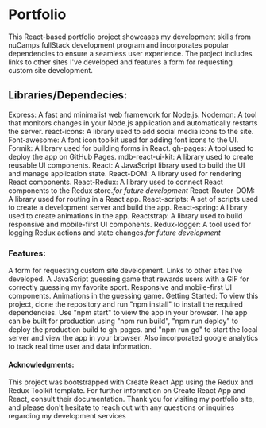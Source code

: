 # Portfolio
This React-based portfolio project showcases my development skills from nuCamps fullStack development program and incorporates popular dependencies to ensure a seamless user experience. The project includes links to other sites I've developed and features a form for requesting custom site development.

## Libraries/Dependecies:

Express: A fast and minimalist web framework for Node.js.
Nodemon: A tool that monitors changes in your Node.js application and automatically restarts the server.
react-icons: A library used to add social media icons to the site.
Font-awesome: A font icon toolkit used for adding font icons to the UI.
Formik: A library used for building forms in React.
gh-pages: A tool used to deploy the app on GitHub Pages.
mdb-react-ui-kit: A library used to create reusable UI components.
React: A JavaScript library used to build the UI and manage application state.
React-DOM: A library used for rendering React components.
React-Redux: A library used to connect React components to the Redux store.*for future development*
React-Router-DOM: A library used for routing in a React app.
React-scripts: A set of scripts used to create a development server and build the app.
React-spring: A library used to create animations in the app. 
Reactstrap: A library used to build responsive and mobile-first UI components.
Redux-logger: A tool used for logging Redux actions and state changes.*for future development*

### Features:
A form for requesting custom site development.
Links to other sites I've developed. 
A JavaScript guessing game that rewards users with a GIF for correctly guessing my favorite sport. Responsive and mobile-first UI components.
Animations in the guessing game. 
  Getting Started:
To view this project, clone the repository and run "npm install" to install the required dependencies. Use "npm start" to view the app in your browser. The app can be built for production using "npm run build", "npm run deploy" to deploy the production build to gh-pages. and "npm run go" to start the local server and view the app in your browser.
Also incorporated google analytics to track real time user and data information.

#### Acknowledgments:
  This project was bootstrapped with Create React App using the Redux and Redux Toolkit template. For further information on Create React App and React, consult their documentation.
  Thank you for visiting my portfolio site, and please don't hesitate to reach out with any questions or inquiries regarding my development services
